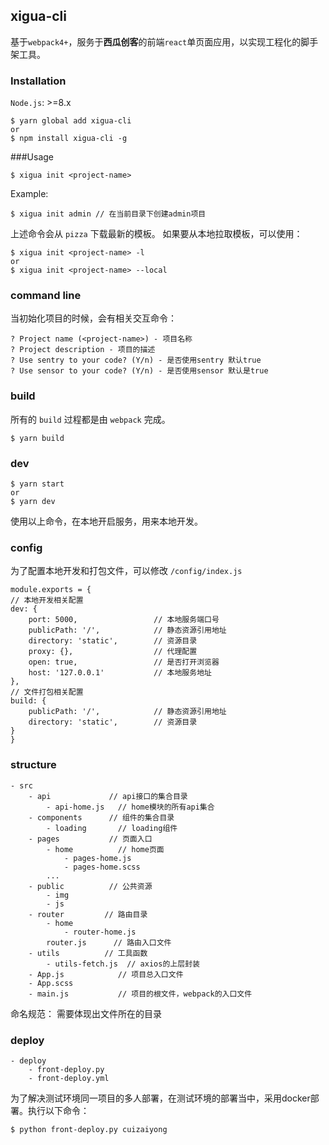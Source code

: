 ## xigua-cli
基于`webpack4+`，服务于**西瓜创客**的前端`react`单页面应用，以实现工程化的脚手架工具。
### Installation
`Node.js`: >=8.x
```
$ yarn global add xigua-cli
or
$ npm install xigua-cli -g
```
###Usage
```
$ xigua init <project-name>
```
Example:
```
$ xigua init admin // 在当前目录下创建admin项目
```
上述命令会从 `pizza` 下载最新的模板。
如果要从本地拉取模板，可以使用：
```
$ xigua init <project-name> -l
or
$ xigua init <project-name> --local
```
### command line
当初始化项目的时候，会有相关交互命令：
```
? Project name (<project-name>) - 项目名称
? Project description - 项目的描述
? Use sentry to your code? (Y/n) - 是否使用sentry 默认true
? Use sensor to your code? (Y/n) - 是否使用sensor 默认是true
```
### build
所有的 `build` 过程都是由 `webpack` 完成。
```
$ yarn build
```
### dev
```
$ yarn start
or
$ yarn dev
```
使用以上命令，在本地开启服务，用来本地开发。
### config
为了配置本地开发和打包文件，可以修改 `/config/index.js`
```
module.exports = {
// 本地开发相关配置
dev: {
    port: 5000,                 // 本地服务端口号
    publicPath: '/',            // 静态资源引用地址
    directory: 'static',        // 资源目录
    proxy: {},                  // 代理配置
    open: true,                 // 是否打开浏览器
    host: '127.0.0.1'           // 本地服务地址
},
// 文件打包相关配置
build: {
    publicPath: '/',            // 静态资源引用地址
    directory: 'static',        // 资源目录
}
}
```
### structure
```
- src
    - api             // api接口的集合目录
        - api-home.js   // home模块的所有api集合
    - components      // 组件的集合目录
        - loading       // loading组件
    - pages           // 页面入口
        - home          // home页面
            - pages-home.js
            - pages-home.scss
        ...
    - public          // 公共资源
        - img
        - js
    - router         // 路由目录
        - home
            - router-home.js
        router.js      // 路由入口文件
    - utils          // 工具函数
        - utils-fetch.js  // axios的上层封装
    - App.js            // 项目总入口文件
    - App.scss
    - main.js           // 项目的根文件，webpack的入口文件
```
命名规范： 需要体现出文件所在的目录

### deploy
```
- deploy
    - front-deploy.py
    - front-deploy.yml
```
为了解决测试环境同一项目的多人部署，在测试环境的部署当中，采用docker部署。执行以下命令：
```
$ python front-deploy.py cuizaiyong
```
